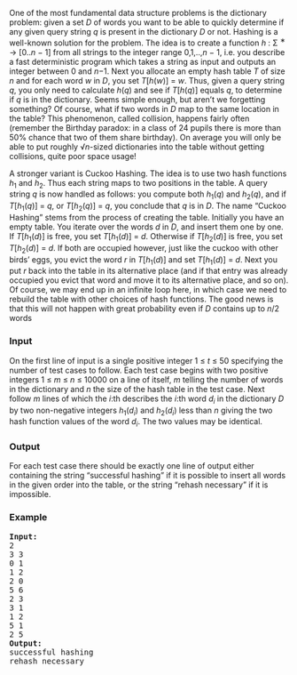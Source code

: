 <p>
One of the most fundamental data structure problems is
the dictionary problem: given a set <var>D</var> of words you want to
be able to quickly determine if any given query string <var>q</var> is
present in the dictionary <var>D</var> or not. Hashing is a well-known
solution for the problem. The idea is to create a function
<var>h</var> : Σ <sup>∗</sup> → [0..<var>n</var> − 1] from all strings to the integer range
0,1,..,<var>n</var> − 1, i.e. you describe a fast deterministic program
which takes a string as input and outputs an integer between
0 and <var>n</var>−1. Next you allocate an empty hash table <var>T</var> of size
<var>n</var> and for each word <var>w</var> in <var>D</var>, you set <var>T</var>[<var>h</var>(<var>w</var>)] = <var>w</var>. Thus, given a query string <var>q</var>, you only
need to calculate <var>h</var>(<var>q</var>) and see if <var>T</var>[<var>h</var>(<var>q</var>)] equals <var>q</var>, to determine if <var>q</var> is in the dictionary.
Seems simple enough, but aren’t we forgetting something? Of course, what if two words
in <var>D</var> map to the same location in the table? This phenomenon, called collision, happens
fairly often (remember the Birthday paradox: in a class of 24 pupils there is more than
50% chance that two of them share birthday). On average you will only be able to put
roughly
√<var>n</var>-sized dictionaries into the table without getting collisions, quite poor space
usage!
</p><p>A stronger variant is Cuckoo Hashing. The idea is to use two hash functions <var>h</var><sub>1</sub>
and <var>h</var><sub>2</sub>. Thus each string maps to two positions in the table. A query string <var>q</var> is now handled
as follows: you compute both <var>h</var><sub>1</sub>(<var>q</var>) and <var>h</var><sub>2</sub>(<var>q</var>), and if <var>T</var>[<var>h</var><sub>1</sub>(<var>q</var>)] = <var>q</var>, or <var>T</var>[<var>h</var><sub>2</sub>(<var>q</var>)] = <var>q</var>, you
conclude that <var>q</var> is in <var>D</var>. The name “Cuckoo Hashing” stems from the process of creating
the table. Initially you have an empty table. You iterate over the words <var>d</var> in <var>D</var>, and
insert them one by one. If <var>T</var>[<var>h</var><sub>1</sub>(<var>d</var>)] is free, you set <var>T</var>[<var>h</var><sub>1</sub>(<var>d</var>)] = <var>d</var>. Otherwise if <var>T</var>[<var>h</var><sub>2</sub>(<var>d</var>)] is
free, you set <var>T</var>[<var>h</var><sub>2</sub>(<var>d</var>)] = <var>d</var>. If both are occupied however, just like the cuckoo with other
birds’ eggs, you evict the word <var>r</var> in <var>T</var>[<var>h</var><sub>1</sub>(<var>d</var>)] and set <var>T</var>[<var>h</var><sub>1</sub>(<var>d</var>)] = <var>d</var>. Next you put <var>r</var> back
into the table in its alternative place (and if that entry was already occupied you evict
that word and move it to its alternative place, and so on). Of course, we may end up
in an infinite loop here, in which case we need to rebuild the table with other choices of
hash functions. The good news is that this will not happen with great probability even if
<var>D</var> contains up to <var>n</var>/2 words
</p><h3>Input</h3>
<p>On the first line of input is a single positive integer 1 ≤ <var>t</var> ≤ 50 specifying the number of
test cases to follow. Each test case begins with two positive integers 1 ≤ <var>m</var> ≤ <var>n</var> ≤ 10000
on a line of itself, <var>m</var> telling the number of words in the dictionary and <var>n</var> the size of the
hash table in the test case. Next follow <var>m</var> lines of which the <var>i</var>:th describes the <var>i</var>:th word
<var>d</var><sub><var>i</var></sub> in the dictionary <var>D</var> by two non-negative integers <var>h</var><sub>1</sub>(<var>d</var><sub><var>i</var></sub>) and <var>h</var><sub>2</sub>(<var>d</var><sub><var>i</var></sub>) less than <var>n</var> giving the two hash function values of the word <var>d</var><sub><var>i</var></sub>. The two values may be identical.



</p><h3>Output</h3>
<p>For each test case there should be exactly one line of output either containing the string
“successful hashing” if it is possible to insert all words in the given order into the
table, or the string “rehash necessary” if it is impossible.


</p><h3>Example</h3>

<pre><b>Input:</b>
2
3 3
0 1
1 2
2 0
5 6
2 3
3 1
1 2
5 1
2 5
<b>Output:</b>
successful hashing
rehash necessary
</pre>